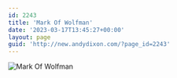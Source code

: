 ```yaml
---
id: 2243
title: 'Mark Of Wolfman'
date: '2023-03-17T13:45:27+00:00'
layout: page
guid: 'http://new.andydixon.com/?page_id=2243'
---
```


![Mark Of Wolfman](https://i0.wp.com/assets.g8x2.ldn.idrivee2-23.com/posters/Mark%20Of%20Wolfman%2001.jpg?w=1200&ssl=1 "Mark Of Wolfman")